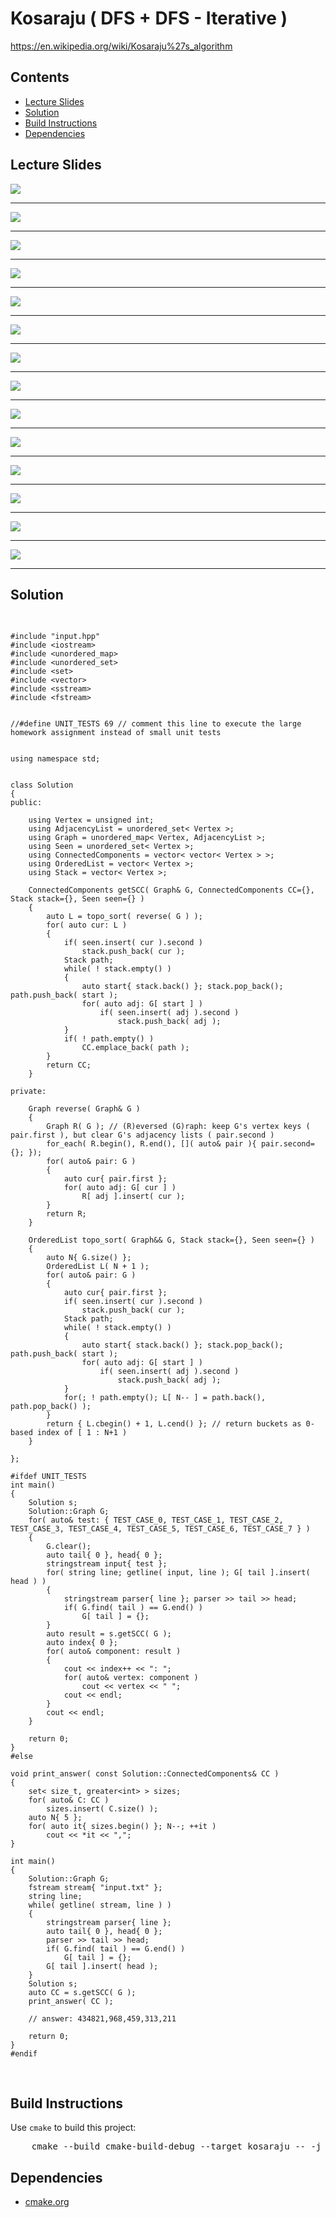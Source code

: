 <h1 id="kosaraju_itr">Kosaraju ( DFS + DFS - Iterative )</h1>
<a href="https://en.wikipedia.org/wiki/Kosaraju%27s_algorithm">https://en.wikipedia.org/wiki/Kosaraju%27s_algorithm</a>
<h2>Contents</h2>
<ul>
  <li>
      <a href="#slides">Lecture Slides</a>
  </li>
  <li>
    <a href="#solution">Solution</a>
  </li>
  <li>
    <a href="#build">Build Instructions</a>
  </li>
  <li>
    <a href="#dependencies">Dependencies</a>
  </li>
</ul>

<h2 id="slides">Lecture Slides</h2>
<img src="https://github.com/claytonjwong/Algorithms-Stanford/blob/master/course2/kosaraju_itr/documentation/scc_01.png" />
<hr/>
<img src="https://github.com/claytonjwong/Algorithms-Stanford/blob/master/course2/kosaraju_itr/documentation/scc_02.png" />
<hr/>
<img src="https://github.com/claytonjwong/Algorithms-Stanford/blob/master/course2/kosaraju_itr/documentation/scc_03.png" />
<hr/>
<img src="https://github.com/claytonjwong/Algorithms-Stanford/blob/master/course2/kosaraju_itr/documentation/scc_04.png" />
<hr/>
<img src="https://github.com/claytonjwong/Algorithms-Stanford/blob/master/course2/kosaraju_itr/documentation/scc_05.png" />
<hr/>
<img src="https://github.com/claytonjwong/Algorithms-Stanford/blob/master/course2/kosaraju_itr/documentation/scc_06.png" />
<hr/>
<img src="https://github.com/claytonjwong/Algorithms-Stanford/blob/master/course2/kosaraju_itr/documentation/scc_07.png" />
<hr/>
<img src="https://github.com/claytonjwong/Algorithms-Stanford/blob/master/course2/kosaraju_itr/documentation/scc_08.png" />
<hr/>
<img src="https://github.com/claytonjwong/Algorithms-Stanford/blob/master/course2/kosaraju_itr/documentation/scc_09.png" />
<hr/>
<img src="https://github.com/claytonjwong/Algorithms-Stanford/blob/master/course2/kosaraju_itr/documentation/scc_10.png" />
<hr/>
<img src="https://github.com/claytonjwong/Algorithms-Stanford/blob/master/course2/kosaraju_itr/documentation/scc_11.png" />
<hr/>
<img src="https://github.com/claytonjwong/Algorithms-Stanford/blob/master/course2/kosaraju_itr/documentation/scc_12.png" />
<hr/>
<img src="https://github.com/claytonjwong/Algorithms-Stanford/blob/master/course2/kosaraju_itr/documentation/scc_13.png" />
<hr/>
<img src="https://github.com/claytonjwong/Algorithms-Stanford/blob/master/course2/kosaraju_itr/documentation/scc_14.png" />
<hr/>


<h2 id="solution">Solution</h2>
<pre>

    #include "input.hpp"
    #include <iostream>
    #include <unordered_map>
    #include <unordered_set>
    #include <set>
    #include <vector>
    #include <sstream>
    #include <fstream>
    
    
    //#define UNIT_TESTS 69 // comment this line to execute the large homework assignment instead of small unit tests
    
    
    using namespace std;
    
    
    class Solution
    {
    public:
    
        using Vertex = unsigned int;
        using AdjacencyList = unordered_set< Vertex >;
        using Graph = unordered_map< Vertex, AdjacencyList >;
        using Seen = unordered_set< Vertex >;
        using ConnectedComponents = vector< vector< Vertex > >;
        using OrderedList = vector< Vertex >;
        using Stack = vector< Vertex >;
    
        ConnectedComponents getSCC( Graph& G, ConnectedComponents CC={}, Stack stack={}, Seen seen={} )
        {
            auto L = topo_sort( reverse( G ) );
            for( auto cur: L )
            {
                if( seen.insert( cur ).second )
                    stack.push_back( cur );
                Stack path;
                while( ! stack.empty() )
                {
                    auto start{ stack.back() }; stack.pop_back(); path.push_back( start );
                    for( auto adj: G[ start ] )
                        if( seen.insert( adj ).second )
                            stack.push_back( adj );
                }
                if( ! path.empty() )
                    CC.emplace_back( path );
            }
            return CC;
        }
    
    private:
    
        Graph reverse( Graph& G )
        {
            Graph R( G ); // (R)eversed (G)raph: keep G's vertex keys ( pair.first ), but clear G's adjacency lists ( pair.second )
            for_each( R.begin(), R.end(), []( auto& pair ){ pair.second={}; });
            for( auto& pair: G )
            {
                auto cur{ pair.first };
                for( auto adj: G[ cur ] )
                    R[ adj ].insert( cur );
            }
            return R;
        }
    
        OrderedList topo_sort( Graph&& G, Stack stack={}, Seen seen={} )
        {
            auto N{ G.size() };
            OrderedList L( N + 1 );
            for( auto& pair: G )
            {
                auto cur{ pair.first };
                if( seen.insert( cur ).second )
                    stack.push_back( cur );
                Stack path;
                while( ! stack.empty() )
                {
                    auto start{ stack.back() }; stack.pop_back(); path.push_back( start );
                    for( auto adj: G[ start ] )
                        if( seen.insert( adj ).second )
                            stack.push_back( adj );
                }
                for(; ! path.empty(); L[ N-- ] = path.back(), path.pop_back() );
            }
            return { L.cbegin() + 1, L.cend() }; // return buckets as 0-based index of [ 1 : N+1 )
        }
    
    };
    
    #ifdef UNIT_TESTS
    int main()
    {
        Solution s;
        Solution::Graph G;
        for( auto& test: { TEST_CASE_0, TEST_CASE_1, TEST_CASE_2, TEST_CASE_3, TEST_CASE_4, TEST_CASE_5, TEST_CASE_6, TEST_CASE_7 } )
        {
            G.clear();
            auto tail{ 0 }, head{ 0 };
            stringstream input{ test };
            for( string line; getline( input, line ); G[ tail ].insert( head ) )
            {
                stringstream parser{ line }; parser >> tail >> head;
                if( G.find( tail ) == G.end() )
                    G[ tail ] = {};
            }
            auto result = s.getSCC( G );
            auto index{ 0 };
            for( auto& component: result )
            {
                cout << index++ << ": ";
                for( auto& vertex: component )
                    cout << vertex << " ";
                cout << endl;
            }
            cout << endl;
        }
    
        return 0;
    }
    #else
    
    void print_answer( const Solution::ConnectedComponents& CC )
    {
        set< size_t, greater<int> > sizes;
        for( auto& C: CC )
            sizes.insert( C.size() );
        auto N{ 5 };
        for( auto it{ sizes.begin() }; N--; ++it )
            cout << *it << ",";
    }
    
    int main()
    {
        Solution::Graph G;
        fstream stream{ "input.txt" };
        string line;
        while( getline( stream, line ) )
        {
            stringstream parser{ line };
            auto tail{ 0 }, head{ 0 };
            parser >> tail >> head;
            if( G.find( tail ) == G.end() )
                G[ tail ] = {};
            G[ tail ].insert( head );
        }
        Solution s;
        auto CC = s.getSCC( G );
        print_answer( CC );
    
        // answer: 434821,968,459,313,211
    
        return 0;
    }
    #endif

</pre>

<h2 id="build">Build Instructions</h2>
<p>Use <code>cmake</code> to build this project:</p>

<pre>
    cmake --build cmake-build-debug --target kosaraju -- -j 4
</pre>

<h2 id="dependencies">Dependencies</h2>
<ul>
  <li>
    <a href="https://cmake.org/">cmake.org</a>
  </li>
</ul>

</body>
</html>